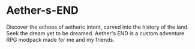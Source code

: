 # Aether-s-END
Discover the echoes of aetheric intent, carved into the history of the land. Seek the dream yet to be dreamed. Aether's END is a custom adventure RPG modpack made for me and my friends.
